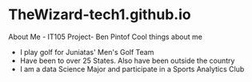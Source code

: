 # TheWizard-tech1.github.io
About Me - IT105 Project- Ben Pintof
Cool things about me
* I play golf for Juniatas' Men's Golf Team
* Have been to over 25 States. Also have been outside the country
* I am a data Science Major and participate in a Sports Analytics Club
